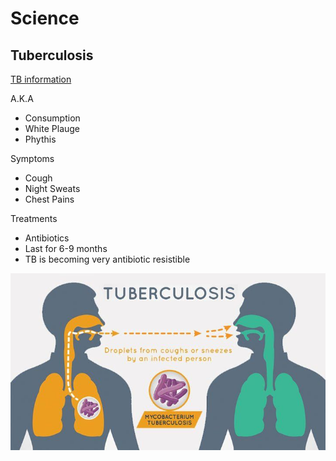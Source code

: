 # Science

## Tuberculosis

[TB information](https://www.youtube.com/watch?v=UKV8Zn7x0wM 'Go to Youtube')

A.K.A 
* Consumption
* White Plauge
* Phythis

Symptoms
* Cough
* Night Sweats
* Chest Pains

Treatments
* Antibiotics
* Last for 6-9 months
* TB is becoming very antibiotic resistible

![TB image](./Images/markdownnotes1.jpeg 'TB Image')
